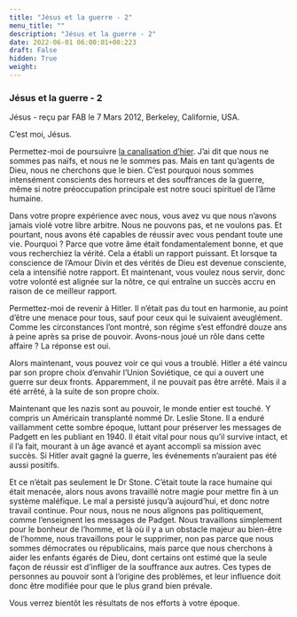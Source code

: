 ```yaml
---
title: "Jésus et la guerre - 2"
menu_title: ""
description: "Jésus et la guerre - 2"
date: 2022-06-01 06:00:01+00:223
draft: False
hidden: True
weight:
---
```

### Jésus et la guerre - 2

Jésus - reçu par FAB le 7 Mars 2012, Berkeley, Californie, USA.

C’est moi, Jésus.

Permettez-moi de poursuivre [la canalisation d’hier](/fr-contemporary-messages/fr-contemporary-messages-by-date-order/fr-contemporary-messages-2012/fr-2012-3-6-2-fab-jesus/). J’ai dit que nous ne sommes pas naïfs, et nous ne le sommes pas. Mais en tant qu’agents de Dieu, nous ne cherchons que le bien. C’est pourquoi nous sommes intensément conscients des horreurs et des souffrances de la guerre, même si notre préoccupation principale est notre souci spirituel de l’âme humaine.

Dans votre propre expérience avec nous, vous avez vu que nous n’avons jamais violé votre libre arbitre. Nous ne pouvons pas, et ne voulons pas. Et pourtant, nous avons été capables de réussir avec vous pendant toute une vie. Pourquoi ? Parce que votre âme était fondamentalement bonne, et que vous recherchiez la vérité. Cela a établi un rapport puissant. Et lorsque ta conscience de l’Amour Divin et des vérités de Dieu est devenue consciente, cela a intensifié notre rapport. Et maintenant, vous voulez nous servir, donc votre volonté est alignée sur la nôtre, ce qui entraîne un succès accru en raison de ce meilleur rapport.

Permettez-moi de revenir à Hitler. Il n’était pas du tout en harmonie, au point d’être une menace pour tous, sauf pour ceux qui le suivaient aveuglément. Comme les circonstances l’ont montré, son régime s’est effondré douze ans à peine après sa prise de pouvoir. Avons-nous joué un rôle dans cette affaire ? La réponse est oui.

Alors maintenant, vous pouvez voir ce qui vous a troublé. Hitler a été vaincu par son propre choix d’envahir l’Union Soviétique, ce qui a ouvert une guerre sur deux fronts. Apparemment, il ne pouvait pas être arrêté. Mais il a été arrêté, à la suite de son propre choix.

Maintenant que les nazis sont au pouvoir, le monde entier est touché. Y compris un Américain transplanté nommé Dr. Leslie Stone. Il a enduré vaillamment cette sombre époque, luttant pour préserver les messages de Padgett en les publiant en 1940. Il était vital pour nous qu’il survive intact, et il l’a fait, mourant à un âge avancé et ayant accompli sa mission avec succès. Si Hitler avait gagné la guerre, les événements n’auraient pas été aussi positifs.

Et ce n’était pas seulement le Dr Stone. C’était toute la race humaine qui était menacée, alors nous avons travaillé notre magie pour mettre fin à un système maléfique. Le mal a persisté jusqu’à aujourd’hui, et donc notre travail continue. Pour nous, nous ne nous alignons pas politiquement, comme l’enseignent les messages de Padget. Nous travaillons simplement pour le bonheur de l’homme, et là où il y a un obstacle majeur au bien-être de l’homme, nous travaillons pour le supprimer, non pas parce que nous sommes démocrates ou républicains, mais parce que nous cherchons à aider les enfants égarés de Dieu, dont certains ont estimé que la seule façon de réussir est d’infliger de la souffrance aux autres. Ces types de personnes au pouvoir sont à l’origine des problèmes, et leur influence doit donc être modifiée pour que le plus grand bien prévale.

Vous verrez bientôt les résultats de nos efforts à votre époque.
